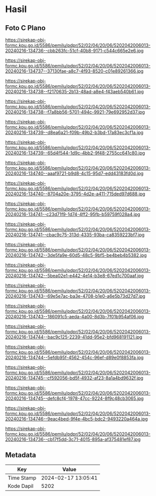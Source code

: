 # Hasil

## Foto C Plano

https://sirekap-obj-formc.kpu.go.id/5586/pemilu/pdpr/52/02/04/20/06/5202042006013-20240216-134736--cbb263fc-51cf-40b8-9171-c544c665e2e6.jpg

https://sirekap-obj-formc.kpu.go.id/5586/pemilu/pdpr/52/02/04/20/06/5202042006013-20240216-134737--37130fae-a8c7-4f93-8520-c01e89261366.jpg

https://sirekap-obj-formc.kpu.go.id/5586/pemilu/pdpr/52/02/04/20/06/5202042006013-20240216-134738--f2170635-2b13-48ad-a8e4-f43aeb540b61.jpg

https://sirekap-obj-formc.kpu.go.id/5586/pemilu/pdpr/52/02/04/20/06/5202042006013-20240216-134738--f7a8bb56-5701-494c-9921-79e692952d37.jpg

https://sirekap-obj-formc.kpu.go.id/5586/pemilu/pdpr/52/02/04/20/06/5202042006013-20240216-134739--d8ea6a21-f09b-49b2-b3bd-17a83ec3cf1a.jpg

https://sirekap-obj-formc.kpu.go.id/5586/pemilu/pdpr/52/02/04/20/06/5202042006013-20240216-134739--65d4f544-1d9c-4bb2-9f48-2755cc641c80.jpg

https://sirekap-obj-formc.kpu.go.id/5586/pemilu/pdpr/52/02/04/20/06/5202042006013-20240216-134740--aaaf9721-b9d8-4c15-95d7-edd43183fd0d.jpg

https://sirekap-obj-formc.kpu.go.id/5586/pemilu/pdpr/52/02/04/20/06/5202042006013-20240216-134740--8704a20e-3795-4d2e-a411-715ded97d688.jpg

https://sirekap-obj-formc.kpu.go.id/5586/pemilu/pdpr/52/02/04/20/06/5202042006013-20240216-134741--c23d71f9-1d74-4ff2-95fb-b59759f028a4.jpg

https://sirekap-obj-formc.kpu.go.id/5586/pemilu/pdpr/52/02/04/20/06/5202042006013-20240216-134741--cbac9c75-313d-4335-93ba-ca8359223bf7.jpg

https://sirekap-obj-formc.kpu.go.id/5586/pemilu/pdpr/52/02/04/20/06/5202042006013-20240216-134742--3de5fa9e-60d5-48c5-9bf5-be4beb4b5382.jpg

https://sirekap-obj-formc.kpu.go.id/5586/pemilu/pdpr/52/02/04/20/06/5202042006013-20240216-134742--5bea02e1-e442-4e14-b3e8-67ed1c700aaf.jpg

https://sirekap-obj-formc.kpu.go.id/5586/pemilu/pdpr/52/02/04/20/06/5202042006013-20240216-134743--69e5e7ac-ba3e-4708-b1e0-a6e5b73d27d7.jpg

https://sirekap-obj-formc.kpu.go.id/5586/pemilu/pdpr/52/02/04/20/06/5202042006013-20240216-134743--186091c5-aeda-4a00-8d3b-7f01b954af06.jpg

https://sirekap-obj-formc.kpu.go.id/5586/pemilu/pdpr/52/02/04/20/06/5202042006013-20240216-134744--bac9c125-2239-41dd-95e2-bfd968191121.jpg

https://sirekap-obj-formc.kpu.go.id/5586/pemilu/pdpr/52/02/04/20/06/5202042006013-20240216-134744--5efdb95f-4562-454c-96ef-d89e0f8853fa.jpg

https://sirekap-obj-formc.kpu.go.id/5586/pemilu/pdpr/52/02/04/20/06/5202042006013-20240216-134745--cf592056-bd5f-4932-af23-8a1a4bd9632f.jpg

https://sirekap-obj-formc.kpu.go.id/5586/pemilu/pdpr/52/02/04/20/06/5202042006013-20240216-134745--defc8cf4-1978-47cc-9224-8f9c48cb3065.jpg

https://sirekap-obj-formc.kpu.go.id/5586/pemilu/pdpr/52/02/04/20/06/5202042006013-20240216-134746--9eac4bed-9f4e-4bc5-bdc2-9493220a464a.jpg

https://sirekap-obj-formc.kpu.go.id/5586/pemilu/pdpr/52/02/04/20/06/5202042006013-20240216-134736--cb17f5dd-3c71-4015-895a-af375481ef87.jpg


## Metadata

| Key        | Value               |
| ---------- | ------------------- |
| Time Stamp | 2024-02-17 13:05:41 |
| Kode Dapil | 5202                |



